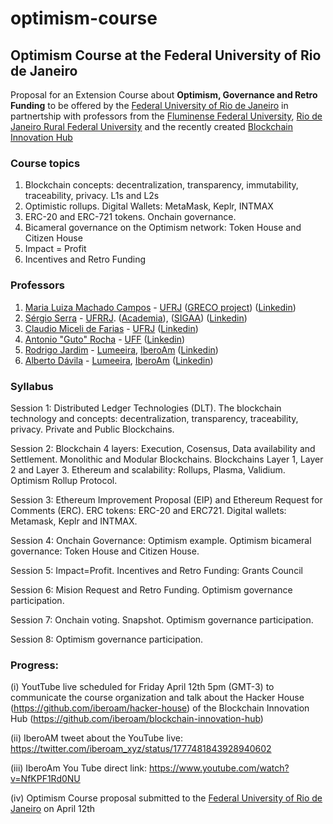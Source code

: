 # optimism-course
## Optimism Course at the Federal University of Rio de Janeiro

Proposal for an Extension Course about **Optimism, Governance and Retro Funding** to be offered by the [Federal University of Rio de Janeiro](https://ufrj.br/) in partnertship with professors from the [Fluminense Federal University](https://www.uff.br/), [Rio de Janeiro Rural Federal University](https://portal.ufrrj.br/) and the recently created [Blockchain Innovation Hub](https://github.com/iberoam/blockchain-innovation-hub)

### Course topics

1. Blockchain concepts: decentralization, transparency, immutability, traceability, privacy. L1s and L2s
2. Optimistic rollups. Digital Wallets: MetaMask, Keplr, INTMAX
3. ERC-20 and ERC-721 tokens. Onchain governance.
4. Bicameral governance on the Optimism network: Token House and Citizen House
5. Impact = Profit
6. Incentives and Retro Funding

### Professors

1. [Maria Luiza Machado Campos](https://dblp.uni-trier.de/pid/78/4279.html) - [UFRJ](https://ufrj.br/) ([GRECO project](https://sites.google.com/view/greco-ppgi-ufrj/p%C3%A1gina-inicial)) ([Linkedin](https://www.linkedin.com/in/maria-luiza-machado-campos-58b59a/))
2. [Sérgio Serra](https://institucional.ufrrj.br/ruralpesquisa/sergio-manuel-serra-da-cruz/) - [UFRRJ](https://portal.ufrrj.br/). ([Academia](https://ufrrj.academia.edu/SergioSerra)), ([SIGAA](https://sigaa.ufrrj.br/sigaa/public/docente/portal.jsf?siape=362436)) ([Linkedin](https://www.linkedin.com/in/sergio-serra-7a16086/))
3. [Claudio Miceli de Farias](https://www.cos.ufrj.br/index.php/pt-BR/pessoas/details/18/2783) - [UFRJ](https://ufrj.br/) ([Linkedin](https://www.linkedin.com/in/claudio-miceli-de-farias-012390b/))
4. [Antonio "Guto" Rocha](http://www2.ic.uff.br/~arocha/) - [UFF](https://www.uff.br/) ([Linkedin](https://www.linkedin.com/in/antonio-rocha-02754099/))
5. [Rodrigo Jardim](https://scholar.google.com/citations?hl=pt-BR&user=snHJFgwAAAAJ&view_op=list_works&sortby=pubdate) - [Lumeeira](https://lumeeira.io/), [IberoAm](https://linktr.ee/iberoam) ([Linkedin](https://www.linkedin.com/in/rodrigo-jardim-653a7050/))
6. [Alberto Dávila](https://scholar.google.com/citations?hl=pt-BR&user=M5LMcJ0AAAAJ&view_op=list_works&sortby=pubdate) - [Lumeeira](https://lumeeira.io/), [IberoAm](https://linktr.ee/iberoam) ([Linkedin](https://www.linkedin.com/in/amrdavila/))

### Syllabus

Session 1: Distributed Ledger Technologies (DLT). The blockchain technology and concepts: decentralization, transparency, traceability, privacy. Private and Public Blockchains. 

Session 2: Blockchain 4 layers: Execution, Cosensus, Data availability and Settlement. Monolithic and Modular Blockchains. Blockchains Layer 1, Layer 2 and Layer 3. Ethereum and scalability: Rollups, Plasma, Validium. Optimism Rollup Protocol.

Session 3: Ethereum Improvement Proposal (EIP) and Ethereum Request for Comments (ERC). ERC tokens: ERC-20 and ERC721. Digital wallets: Metamask, Keplr and INTMAX.

Session 4: Onchain Governance: Optimism example. Optimism bicameral governance: Token House and Citizen House. 

Session 5: Impact=Profit. Incentives and Retro Funding: Grants Council

Session 6: Mision Request and Retro Funding. Optimism governance participation.

Session 7: Onchain voting. Snapshot. Optimism governance participation.

Session 8: Optimism governance participation.

### Progress:

(i) YoutTube live scheduled for Friday April 12th 5pm (GMT-3) to communicate the course organization and talk about the Hacker House (https://github.com/iberoam/hacker-house) of the Blockchain Innovation Hub (https://github.com/iberoam/blockchain-innovation-hub)

(ii) IberoAM tweet about the YouTube live: https://twitter.com/iberoam_xyz/status/1777481843928940602

(iii) IberoAm You Tube direct link: https://www.youtube.com/watch?v=NfKPF1Rd0NU

(iv) Optimism Course proposal submitted to the [Federal University of Rio de Janeiro](https://ufrj.br/en/) on April 12th



